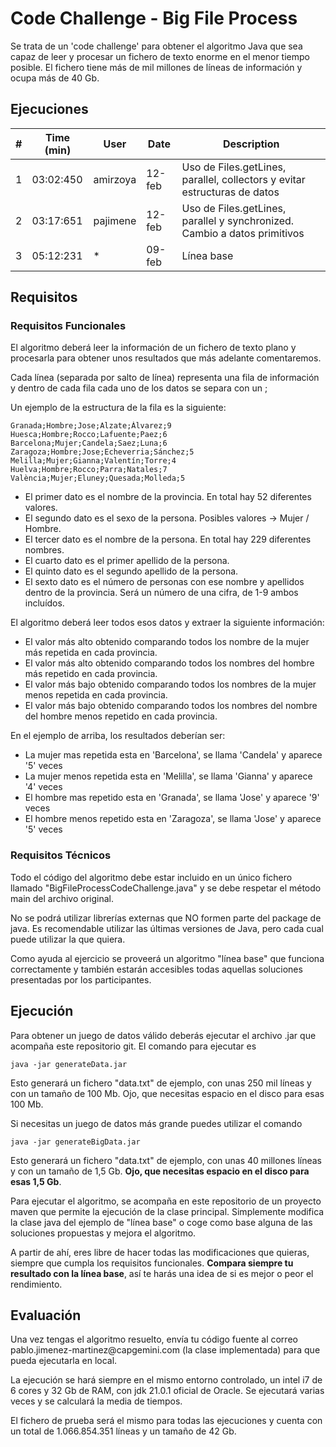 # Code Challenge - Big File Process

Se trata de un 'code challenge' para obtener el algoritmo Java que sea capaz de leer y procesar un fichero de texto enorme en el menor tiempo posible. El fichero tiene más de mil millones de líneas de información y ocupa más de 40 Gb.


## Ejecuciones

| #  | Time (min) |      User    |  Date  | Description                  |
|----|------------|--------------|--------|------------------------------|
| 1  | 03:02:450  | amirzoya     | 12-feb | Uso de Files.getLines, parallel, collectors y evitar estructuras de datos |
| 2  | 03:17:651  | pajimene     | 12-feb | Uso de Files.getLines, parallel y synchronized. Cambio a datos primitivos |
| 3  | 05:12:231  | *            | 09-feb | Línea base |


## Requisitos

### Requisitos Funcionales

El algoritmo deberá leer la información de un fichero de texto plano y procesarla para obtener unos resultados que más adelante comentaremos.

Cada línea (separada por salto de línea) representa una fila de información y dentro de cada fila cada uno de los datos se separa con un ;

Un ejemplo de la estructura de la fila es la siguiente:

```
Granada;Hombre;Jose;Alzate;Álvarez;9
Huesca;Hombre;Rocco;Lafuente;Paez;6
Barcelona;Mujer;Candela;Saez;Luna;6
Zaragoza;Hombre;Jose;Echeverria;Sánchez;5
Melilla;Mujer;Gianna;Valentín;Torre;4
Huelva;Hombre;Rocco;Parra;Natales;7
València;Mujer;Eluney;Quesada;Molleda;5
```

- El primer dato es el nombre de la provincia. En total hay 52 diferentes valores.
- El segundo dato es el sexo de la persona. Posibles valores -> Mujer / Hombre.
- El tercer dato es el nombre de la persona. En total hay 229 diferentes nombres.
- El cuarto dato es el primer apellido de la persona.
- El quinto dato es el segundo apellido de la persona.
- El sexto dato es el número de personas con ese nombre y apellidos dentro de la provincia. Será un número de una cifra, de 1-9 ambos incluídos.

El algoritmo deberá leer todos esos datos y extraer la siguiente información:

- El valor más alto obtenido comparando todos los nombre de la mujer más repetida en cada provincia.
- El valor más alto obtenido comparando todos los nombres del hombre más repetido en cada provincia.
- El valor más bajo obtenido comparando todos los nombres de la mujer menos repetida en cada provincia.
- El valor más bajo obtenido comparando todos los nombres del nombre del hombre menos repetido en cada provincia.

En el ejemplo de arriba, los resultados deberían ser:

- La mujer mas repetida esta en 'Barcelona', se llama 'Candela' y aparece '5' veces
- La mujer menos repetida esta en 'Melilla', se llama 'Gianna' y aparece '4' veces
- El hombre mas repetido esta en 'Granada', se llama 'Jose' y aparece '9' veces
- El hombre menos repetido esta en 'Zaragoza', se llama 'Jose' y aparece '5' veces



### Requisitos Técnicos

Todo el código del algoritmo debe estar incluido en un único fichero llamado "BigFileProcessCodeChallenge.java" y se debe respetar el método main del archivo original.

No se podrá utilizar librerías externas que NO formen parte del package de java. Es recomendable utilizar las últimas versiones de Java, pero cada cual puede utilizar la que quiera.

Como ayuda al ejercicio se proveerá un algoritmo "línea base" que funciona correctamente y también estarán accesibles todas aquellas soluciones presentadas por los participantes.


## Ejecución

Para obtener un juego de datos válido deberás ejecutar el archivo .jar que acompaña este repositorio git. El comando para ejecutar es

```
java -jar generateData.jar
```

Esto generará un fichero "data.txt" de ejemplo, con unas 250 mil líneas y con un tamaño de 100 Mb. Ojo, que necesitas espacio en el disco para esas 100 Mb.

Si necesitas un juego de datos más grande puedes utilizar el comando

```
java -jar generateBigData.jar
```

Esto generará un fichero "data.txt" de ejemplo, con unas 40 millones líneas y con un tamaño de 1,5 Gb. **Ojo, que necesitas espacio en el disco para esas 1,5 Gb**.


Para ejecutar el algoritmo, se acompaña en este repositorio de un proyecto maven que permite la ejecución de la clase principal. Simplemente modifica la clase java del ejemplo de "línea base" o coge como base alguna de las soluciones propuestas y mejora el algoritmo.

A partir de ahí, eres libre de hacer todas las modificaciones que quieras, siempre que cumpla los requisitos funcionales. **Compara siempre tu resultado con la línea base**, así te harás una idea de si es mejor o peor el rendimiento.


## Evaluación

Una vez tengas el algoritmo resuelto, envía tu código fuente al correo &#112;&#97;&#98;&#108;&#111;&#46;&#106;&#105;&#109;&#101;&#110;&#101;&#122;&#45;&#109;&#97;&#114;&#116;&#105;&#110;&#101;&#122;&#64;&#99;&#97;&#112;&#103;&#101;&#109;&#105;&#110;&#105;&#46;&#99;&#111;&#109; (la clase implementada) para que pueda ejecutarla en local.

La ejecución se hará siempre en el mismo entorno controlado, un intel i7 de 6 cores y 32 Gb de RAM, con jdk 21.0.1 oficial de Oracle. Se ejecutará varias veces y se calculará la media de tiempos.

El fichero de prueba será el mismo para todas las ejecuciones y cuenta con un total de 1.066.854.351 líneas y un tamaño de 42 Gb.


